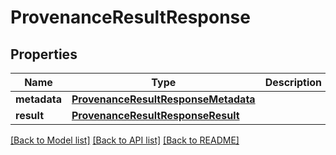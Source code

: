 # ProvenanceResultResponse

## Properties
Name | Type | Description | Notes
------------ | ------------- | ------------- | -------------
**metadata** | [**ProvenanceResultResponseMetadata**](ProvenanceResultResponseMetadata.md) |  |
**result** | [**ProvenanceResultResponseResult**](ProvenanceResultResponseResult.md) |  |

[[Back to Model list]](../README.md#documentation-for-models) [[Back to API list]](../README.md#documentation-for-api-endpoints) [[Back to README]](../README.md)

